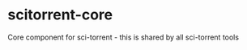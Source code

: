 scitorrent-core
===============

Core component for sci-torrent - this is shared by all sci-torrent tools
